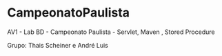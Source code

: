 # CampeonatoPaulista
AV1 - Lab BD - Campeonato Paulista - Servlet, Maven , Stored Procedure

Grupo: Thais Scheiner e André Luis
